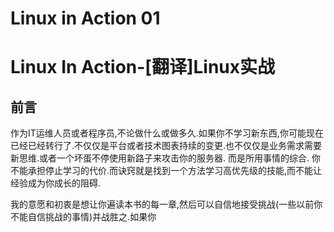 # Linux in Action 01


# Linux In Action-[翻译]Linux实战
## 前言
作为IT运维人员或者程序员,不论做什么或做多久.如果你不学习新东西,你可能现在已经已经转行了.不仅仅是平台或者技术图表持续的变更.也不仅仅是业务需求需要新思维.或者一个坏蛋不停使用新路子来攻击你的服务器. 而是所用事情的综合. 你不能承担停止学习的代价.而诀窍就是找到一个方法学习高优先级的技能,而不能让经验成为你成长的阻碍.

我的意愿和初衷是想让你遍读本书的每一章,然后可以自信地接受挑战(一些以前你不能自信挑战的事情)并战胜之.如果你
